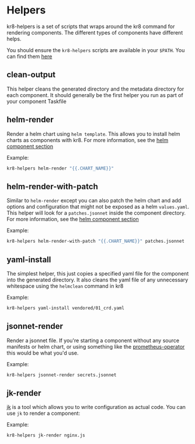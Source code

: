 # Helpers

kr8-helpers is a set of scripts that wraps around the kr8 command for rendering components. The different types of components have different helps.

You should ensure the `kr8-helpers` scripts are available in your `$PATH`. You can find them [here](https://github.com/apptio/kr8/tree/master/scripts)

## clean-output

This helper cleans the generated directory and the metadata directory for each component. It should generally be the first helper you run as part of your component Taskfile

## helm-render

Render a helm chart using `helm template`. This allows you to install helm charts as components with kr8. For more information, see the [helm component section](../components/helm.md)

Example:

```bash
kr8-helpers helm-render "{{.CHART_NAME}}"
```

## helm-render-with-patch

Similar to `helm-render` except you can also patch the helm chart and add options and configuration that might not be exposed as a helm `values.yaml`. This helper will look for a `patches.jsonnet` inside the component directory. For more information, see the [helm component section](../components/helm.md)

Example:

```bash
kr8-helpers helm-render-with-patch "{{.CHART_NAME}}" patches.jsonnet
```

## yaml-install

The simplest helper, this just copies a specified yaml file for the component into the generated directory. It also cleans the yaml file of any unnecessary whitespace using the `helmclean` command in kr8

Example:

```bash
kr8-helpers yaml-install vendored/01_crd.yaml
```

## jsonnet-render

Render a jsonnet file. If you're starting a component without any source manifests or helm chart, or using something like the [prometheus-operator](https://github.com/coreos/prometheus-operator/tree/master/jsonnet/prometheus-operator) this would be what you'd use.

Example:

```bash
kr8-helpers jsonnet-render secrets.jsonnet
```

## jk-render

[jk](https://jkcfg.github.io/#/) is a tool which allows you to write configuration as actual code. You can use `jk` to render a component:

Example:

```bash
kr8-helpers jk-render nginx.js
```





